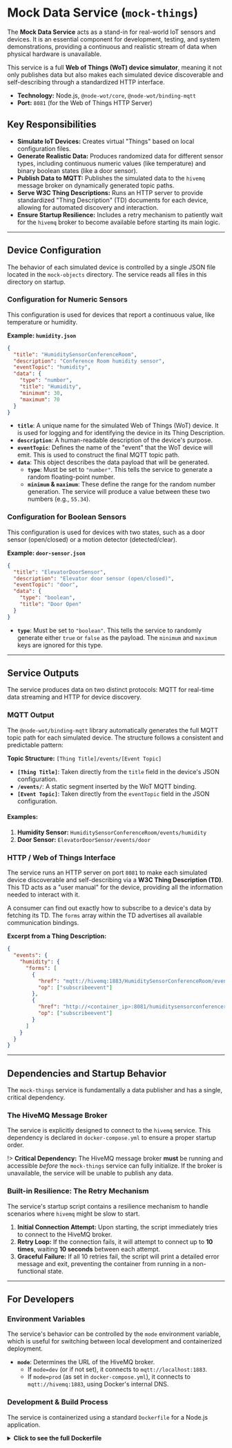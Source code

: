 # Mock Data Service (`mock-things`)

The **Mock Data Service** acts as a stand-in for real-world IoT sensors and devices. It is an essential component for development, testing, and system demonstrations, providing a continuous and realistic stream of data when physical hardware is unavailable.

This service is a full **Web of Things (WoT) device simulator**, meaning it not only publishes data but also makes each simulated device discoverable and self-describing through a standardized HTTP interface.

- **Technology:** Node.js, `@node-wot/core`, `@node-wot/binding-mqtt`
- **Port:** `8081` (for the Web of Things HTTP Server)

## Key Responsibilities

- **Simulate IoT Devices:** Creates virtual "Things" based on local configuration files.
- **Generate Realistic Data:** Produces randomized data for different sensor types, including continuous numeric values (like temperature) and binary boolean states (like a door sensor).
- **Publish Data to MQTT:** Publishes the simulated data to the `hivemq` message broker on dynamically generated topic paths.
- **Serve W3C Thing Descriptions:** Runs an HTTP server to provide standardized "Thing Description" (TD) documents for each device, allowing for automated discovery and interaction.
- **Ensure Startup Resilience:** Includes a retry mechanism to patiently wait for the `hivemq` broker to become available before starting its main logic.

---

## Device Configuration

The behavior of each simulated device is controlled by a single JSON file located in the `mock-objects` directory. The service reads all files in this directory on startup.

### Configuration for Numeric Sensors

This configuration is used for devices that report a continuous value, like temperature or humidity.

**Example: `humidity.json`**

```json
{
  "title": "HumiditySensorConferenceRoom",
  "description": "Conference Room humidity sensor",
  "eventTopic": "humidity",
  "data": {
    "type": "number",
    "title": "Humidity",
    "minimum": 30,
    "maximum": 70
  }
}
```

- **`title`**: A unique name for the simulated Web of Things (WoT) device. It is used for logging and for identifying the device in its Thing Description.
- **`description`**: A human-readable description of the device's purpose.
- **`eventTopic`**: Defines the name of the "event" that the WoT device will emit. This is used to construct the final MQTT topic path.
- **`data`**: This object describes the data payload that will be generated.
  - **`type`**: Must be set to `"number"`. This tells the service to generate a random floating-point number.
  - **`minimum` & `maximum`**: These define the range for the random number generation. The service will produce a value between these two numbers (e.g., `55.34`).

### Configuration for Boolean Sensors

This configuration is used for devices with two states, such as a door sensor (open/closed) or a motion detector (detected/clear).

**Example: `door-sensor.json`**

```json
{
  "title": "ElevatorDoorSensor",
  "description": "Elevator door sensor (open/closed)",
  "eventTopic": "door",
  "data": {
    "type": "boolean",
    "title": "Door Open"
  }
}
```

- **`type`**: Must be set to `"boolean"`. This tells the service to randomly generate either `true` or `false` as the payload. The `minimum` and `maximum` keys are ignored for this type.

---

## Service Outputs

The service produces data on two distinct protocols: MQTT for real-time data streaming and HTTP for device discovery.

### MQTT Output

The `@node-wot/binding-mqtt` library automatically generates the full MQTT topic path for each simulated device. The structure follows a consistent and predictable pattern:

**Topic Structure:** `[Thing Title]/events/[Event Topic]`

- **`[Thing Title]`**: Taken directly from the `title` field in the device's JSON configuration.
- **`/events/`**: A static segment inserted by the WoT MQTT binding.
- **`[Event Topic]`**: Taken directly from the `eventTopic` field in the JSON configuration.

#### Examples:

1.  **Humidity Sensor:** `HumiditySensorConferenceRoom/events/humidity`
2.  **Door Sensor:** `ElevatorDoorSensor/events/door`

### HTTP / Web of Things Interface

The service runs an HTTP server on port `8081` to make each simulated device discoverable and self-describing via a **W3C Thing Description (TD)**. This TD acts as a "user manual" for the device, providing all the information needed to interact with it.

A consumer can find out exactly how to subscribe to a device's data by fetching its TD. The `forms` array within the TD advertises all available communication bindings.

**Excerpt from a Thing Description:**

```json
{
  "events": {
    "humidity": {
      "forms": [
        {
          "href": "mqtt://hivemq:1883/HumiditySensorConferenceRoom/events/humidity",
          "op": ["subscribeevent"]
        },
        {
          "href": "http://<container_ip>:8081/humiditysensorconferenceroom/events/humidity",
          "op": ["subscribeevent"]
        }
      ]
    }
  }
}
```

---

## Dependencies and Startup Behavior

The `mock-things` service is fundamentally a data publisher and has a single, critical dependency.

### The HiveMQ Message Broker

The service is explicitly designed to connect to the `hivemq` service. This dependency is declared in `docker-compose.yml` to ensure a proper startup order.

!> **Critical Dependency:** The HiveMQ message broker **must** be running and accessible _before_ the `mock-things` service can fully initialize. If the broker is unavailable, the service will be unable to publish any data.

### Built-in Resilience: The Retry Mechanism

The service's startup script contains a resilience mechanism to handle scenarios where `hivemq` might be slow to start.

1.  **Initial Connection Attempt:** Upon starting, the script immediately tries to connect to the HiveMQ broker.
2.  **Retry Loop:** If the connection fails, it will attempt to connect up to **10 times**, waiting **10 seconds** between each attempt.
3.  **Graceful Failure:** If all 10 retries fail, the script will print a detailed error message and exit, preventing the container from running in a non-functional state.

---

## For Developers

### Environment Variables

The service's behavior can be controlled by the `mode` environment variable, which is useful for switching between local development and containerized deployment.

- **`mode`**: Determines the URL of the HiveMQ broker.
  - If `mode=dev` (or if not set), it connects to `mqtt://localhost:1883`.
  - If `mode=prod` (as set in `docker-compose.yml`), it connects to `mqtt://hivemq:1883`, using Docker's internal DNS.

### Development & Build Process

The service is containerized using a standard `Dockerfile` for a Node.js application.

<details>
<summary><b>Click to see the full Dockerfile</b></summary>

```dockerfile
# Use official Node.js image as the base image
FROM node:16-alpine

# Set the working directory in the container
WORKDIR /usr/src/app

# Copy package.json and package-lock.json (if available)
COPY package*.json ./

# Install dependencies
RUN npm install

# Copy the rest of the application files
COPY . .

# Expose the port the app will run on
EXPOSE 8081

# Run the application
CMD ["node", "mock-wot-emitter.ts"]
```

</details>
